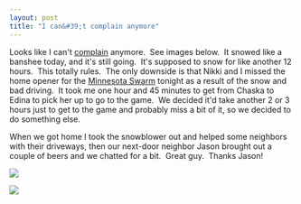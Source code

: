 ```yaml
---
layout: post
title: "I can&#39;t complain anymore"
---
```


<p>Looks like I can't <a href="http://kindohm.com/archive/2005/01/19/243.aspx">complain</a> anymore.&nbsp; See images below.&nbsp; It snowed like a banshee today, and it's still going.&nbsp; It's supposed to snow for like another 12 hours.&nbsp; This totally rules.&nbsp; The only downside is that Nikki and I missed the home opener for the <a href="http://www.mnswarm.com/" target="_blank">Minnesota Swarm</a> tonight as a result of the snow and bad driving.&nbsp; It took me one hour and 45 minutes to get from Chaska to Edina to pick her up to go to the game.&nbsp; We decided it'd take another 2 or 3 hours just to get to the game and probably miss a bit of it, so we decided to do something else.&nbsp; </p>
<p>When we got home I took the snowblower out and helped some neighbors with their driveways, then our next-door neighbor Jason brought out a couple of beers and we chatted for a bit.&nbsp; Great guy.&nbsp; Thanks Jason!</p>
<p><img src="http://www.kindohm.com/images/bigsnow01.jpg"></p>
<p><img src="http://www.kindohm.com/images/bigsnow02.jpg"></p>
 
